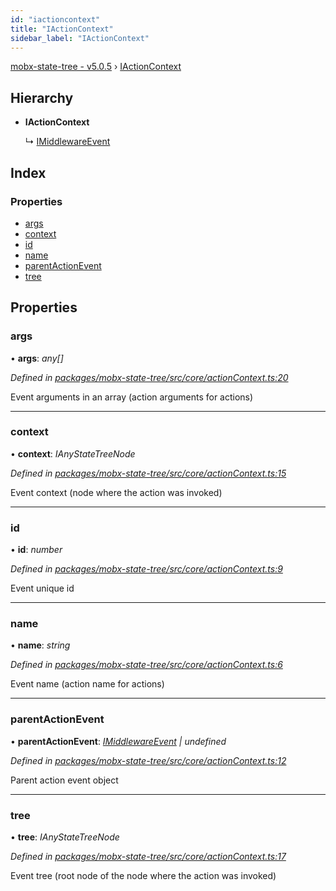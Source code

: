 ```yaml
---
id: "iactioncontext"
title: "IActionContext"
sidebar_label: "IActionContext"
---
```


[mobx-state-tree - v5.0.5](../index.md) › [IActionContext](iactioncontext.md)

## Hierarchy

* **IActionContext**

  ↳ [IMiddlewareEvent](imiddlewareevent.md)

## Index

### Properties

* [args](iactioncontext.md#args)
* [context](iactioncontext.md#context)
* [id](iactioncontext.md#id)
* [name](iactioncontext.md#name)
* [parentActionEvent](iactioncontext.md#parentactionevent)
* [tree](iactioncontext.md#tree)

## Properties

###  args

• **args**: *any[]*

*Defined in [packages/mobx-state-tree/src/core/actionContext.ts:20](https://github.com/mobxjs/mobx-state-tree/blob/d57812c6/packages/mobx-state-tree/src/core/actionContext.ts#L20)*

Event arguments in an array (action arguments for actions)

___

###  context

• **context**: *IAnyStateTreeNode*

*Defined in [packages/mobx-state-tree/src/core/actionContext.ts:15](https://github.com/mobxjs/mobx-state-tree/blob/d57812c6/packages/mobx-state-tree/src/core/actionContext.ts#L15)*

Event context (node where the action was invoked)

___

###  id

• **id**: *number*

*Defined in [packages/mobx-state-tree/src/core/actionContext.ts:9](https://github.com/mobxjs/mobx-state-tree/blob/d57812c6/packages/mobx-state-tree/src/core/actionContext.ts#L9)*

Event unique id

___

###  name

• **name**: *string*

*Defined in [packages/mobx-state-tree/src/core/actionContext.ts:6](https://github.com/mobxjs/mobx-state-tree/blob/d57812c6/packages/mobx-state-tree/src/core/actionContext.ts#L6)*

Event name (action name for actions)

___

###  parentActionEvent

• **parentActionEvent**: *[IMiddlewareEvent](imiddlewareevent.md) | undefined*

*Defined in [packages/mobx-state-tree/src/core/actionContext.ts:12](https://github.com/mobxjs/mobx-state-tree/blob/d57812c6/packages/mobx-state-tree/src/core/actionContext.ts#L12)*

Parent action event object

___

###  tree

• **tree**: *IAnyStateTreeNode*

*Defined in [packages/mobx-state-tree/src/core/actionContext.ts:17](https://github.com/mobxjs/mobx-state-tree/blob/d57812c6/packages/mobx-state-tree/src/core/actionContext.ts#L17)*

Event tree (root node of the node where the action was invoked)
